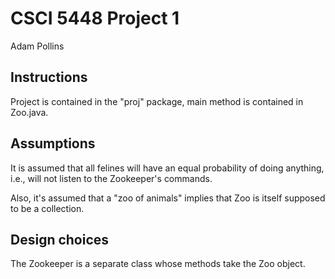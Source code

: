 # CSCI 5448 Project 1

Adam Pollins

## Instructions
Project is contained in the "proj" package, main method is contained in Zoo.java.

## Assumptions
It is assumed that all felines will have an equal probability of doing anything, i.e., will not listen to the Zookeeper's commands.

Also, it's assumed that a "zoo of animals" implies that Zoo is itself supposed to be a collection.

## Design choices
The Zookeeper is a separate class whose methods take the Zoo object.
